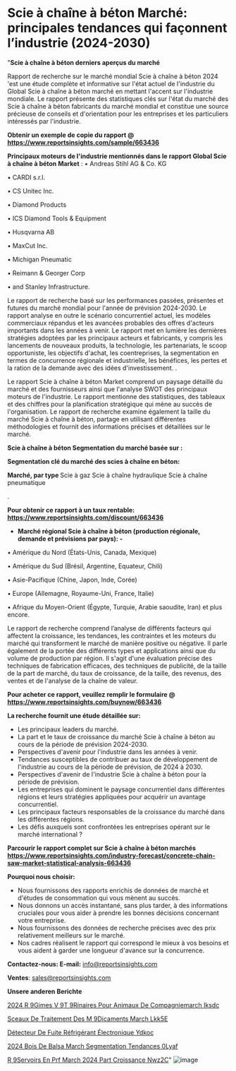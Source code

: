 # Scie à chaîne à béton Marché: principales tendances qui façonnent l’industrie (2024-2030)

"<strong>Scie à chaîne à béton derniers aperçus du marché</strong>

Rapport de recherche sur le marché mondial Scie à chaîne à béton 2024 'est une étude complète et informative sur l'état actuel de l'industrie du Global Scie à chaîne à béton marché en mettant l'accent sur l'industrie mondiale. Le rapport présente des statistiques clés sur l'état du marché des Scie à chaîne à béton fabricants du marché mondial et constitue une source précieuse de conseils et d'orientation pour les entreprises et les particuliers intéressés par l'industrie.

<strong>Obtenir un exemple de copie du rapport @ <a href=https://www.reportsinsights.com/sample/663436>https://www.reportsinsights.com/sample/663436</a></strong>

<strong>Principaux moteurs de l'industrie mentionnés dans le rapport Global Scie à chaîne à béton Market</strong> :
• Andreas Stihl AG & Co. KG

• CARDI s.r.l.

• CS Unitec Inc.

• Diamond Products

• ICS Diamond Tools & Equipment

• Husqvarna AB

• MaxCut Inc.

• Michigan Pneumatic

• Reimann & Georger Corp

• and Stanley Infrastructure.

Le rapport de recherche basé sur les performances passées, présentes et futures du marché mondial pour l'année de prévision 2024-2030. Le rapport analyse en outre le scénario concurrentiel actuel, les modèles commerciaux répandus et les avancées probables des offres d'acteurs importants dans les années à venir. Le rapport met en lumière les dernières stratégies adoptées par les principaux acteurs et fabricants, y compris les lancements de nouveaux produits, la technologie, les partenariats, le scoop opportuniste, les objectifs d'achat, les coentreprises, la segmentation en termes de concurrence régionale et industrielle, les bénéfices, les pertes et la ration de la demande avec des idées d'investissement. .

Le rapport Scie à chaîne à béton Market comprend un paysage détaillé du marché et des fournisseurs ainsi que l'analyse SWOT des principaux moteurs de l'industrie. Le rapport mentionne des statistiques, des tableaux et des chiffres pour la planification stratégique qui mène au succès de l'organisation. Le rapport de recherche examine également la taille du marché Scie à chaîne à béton, partage en utilisant différentes méthodologies et fournit des informations précises et détaillées sur le marché.

<strong>Scie à chaîne à béton Segmentation du marché basée sur :</strong>

<strong> Segmentation clé du marché des scies à chaîne en béton: </strong>

<strong> Marché, par type </strong>
Scie à gaz
Scie à chaîne hydraulique
Scie à chaîne pneumatique

.

<strong>Pour obtenir ce rapport à un taux rentable: <a href=https://www.reportsinsights.com/discount/663436>https://www.reportsinsights.com/discount/663436</a></strong>
<ul>
  <li><strong>Marché régional Scie à chaîne à béton (production régionale, demande et prévisions par pays): -</strong></li>
</ul>
• Amérique du Nord (États-Unis, Canada, Mexique)

• Amérique du Sud (Brésil, Argentine, Equateur, Chili)

• Asie-Pacifique (Chine, Japon, Inde, Corée)

• Europe (Allemagne, Royaume-Uni, France, Italie)

• Afrique du Moyen-Orient (Égypte, Turquie, Arabie saoudite, Iran) et plus encore.

Le rapport de recherche comprend l’analyse de différents facteurs qui affectent la croissance, les tendances, les contraintes et les moteurs du marché qui transforment le marché de manière positive ou négative. Il parle également de la portée des différents types et applications ainsi que du volume de production par région. Il s'agit d'une évaluation précise des techniques de fabrication efficaces, des techniques de publicité, de la taille de la part de marché, du taux de croissance, de la taille, des revenus, des ventes et de l'analyse de la chaîne de valeur.

<strong>Pour acheter ce rapport, veuillez remplir le formulaire @   <a href=https://www.reportsinsights.com/buynow/663436>https://www.reportsinsights.com/buynow/663436</a></strong>

<strong>La recherche fournit une étude détaillée sur:</strong>
<ul>
  <li>Les principaux leaders du marché.</li>
  <li>La part et le taux de croissance du marché Scie à chaîne à béton au cours de la période de prévision 2024-2030.</li>
  <li>Perspectives d'avenir pour l'industrie dans les années à venir.</li>
  <li>Tendances susceptibles de contribuer au taux de développement de l'industrie au cours de la période de prévision, de 2024 à 2030.</li>
  <li>Perspectives d'avenir de l'industrie Scie à chaîne à béton pour la période de prévision.</li>
  <li>Les entreprises qui dominent le paysage concurrentiel dans différentes régions et leurs stratégies appliquées pour acquérir un avantage concurrentiel.</li>
  <li>Les principaux facteurs responsables de la croissance du marché dans les différentes régions.</li>
  <li>Les défis auxquels sont confrontées les entreprises opérant sur le marché international ?</li>
</ul>

<strong>Parcourir le rapport complet sur Scie à chaîne à béton marchés <a href=https://www.reportsinsights.com/industry-forecast/concrete-chain-saw-market-statistical-analysis-663436>https://www.reportsinsights.com/industry-forecast/concrete-chain-saw-market-statistical-analysis-663436</a></strong>

<strong>Pourquoi nous choisir:</strong>
<ul>
  <li>Nous fournissons des rapports enrichis de données de marché et d'études de consommation qui vous mènent au succès.</li>
  <li>Nous donnons un accès instantané, sans plus tarder, à des informations cruciales pour vous aider à prendre les bonnes décisions concernant votre entreprise.</li>
  <li>Nous fournissons des données de recherche précises avec des prix relativement meilleurs sur le marché.</li>
  <li>Nos cadres réalisent le rapport qui correspond le mieux à vos besoins et vous aident à garder une longueur d'avance sur la concurrence.</li>
</ul>
<strong>Contactez-nous:
</strong><strong>E-mail:</strong> <a href=mailto:info@reportsinsights.com>info@reportsinsights.com</a>

<strong>Ventes</strong>: <a href=mailto:sales@reportsinsights.com>sales@reportsinsights.com</a>

<strong>Unsere anderen Berichte</strong>

<a href=https://www.linkedin.com/pulse/2024-r%C3%A9gimes-v%C3%A9t%C3%A9rinaires-pour-animaux-de-compagniemarch%C3%A9-iksdc/>2024 R 9Gimes V 9T 9Rinaires Pour Animaux De Compagniemarch Iksdc</a>

<a href=https://www.linkedin.com/pulse/sceaux-de-traitement-des-m%C3%A9dicaments-march%C3%A9-lkk5e/>Sceaux De Traitement Des M 9Dicaments March Lkk5E</a>

<a href=https://www.linkedin.com/pulse/détecteur-de-fuite-réfrigérant-électronique-ydkoc/>Détecteur De Fuite Réfrigérant Électronique Ydkoc</a>

<a href=https://www.linkedin.com/pulse/2024-bois-de-balsa-march%C3%A9-segmentation-tendances-0lyaf/>2024 Bois De Balsa March Segmentation Tendances 0Lyaf</a>

<a href=https://www.linkedin.com/pulse/r%C3%A9servoirs-en-prf-march%C3%A9-2024-part-croissance-nwz2c/>R 9Servoirs En Prf March 2024 Part Croissance Nwz2C</a>"
![image](https://github.com/daminid12/RImarketdynamics/assets/158430485/df7baf6c-871f-48b8-8f22-64cd8a4b63a1)
